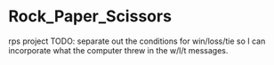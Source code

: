 # Rock_Paper_Scissors
rps project
TODO: separate out the conditions for win/loss/tie so I can incorporate what the computer threw in the w/l/t messages.